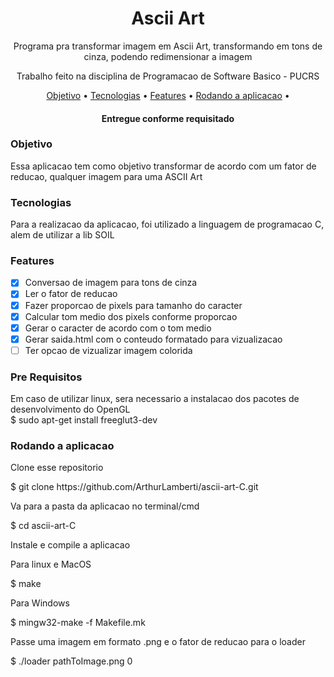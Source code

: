 <h1 align="center">Ascii Art</h1>
<p align="center">Programa pra transformar imagem em Ascii Art, transformando em tons de cinza, podendo redimensionar a imagem</p>
<p align="center">Trabalho feito na disciplina de Programacao de Software Basico - PUCRS</p>
<p align="center">
 <a href="#Objetivo">Objetivo</a> •
 <a href="#Tecnologias">Tecnologias</a> • 
 <a href="#Features">Features</a> • 
 <a href="#Rodando a aplicacao">Rodando a aplicacao</a> • 
</p>
<h4 align="center">Entregue conforme requisitado</h4>

### Objetivo
  <p>Essa aplicacao tem como objetivo transformar de acordo com um fator de reducao, qualquer imagem para uma ASCII Art</p>

### Tecnologias
  <p>Para a realizacao da aplicacao, foi utilizado a linguagem de programacao C, alem de utilizar a lib SOIL</p>

### Features

- [x] Conversao de imagem para tons de cinza
- [x] Ler o fator de reducao
- [x] Fazer proporcao de pixels para tamanho do caracter
- [x] Calcular tom medio dos pixels conforme proporcao
- [x] Gerar o caracter de acordo com o tom medio
- [x] Gerar saida.html com o conteudo formatado para vizualizacao
- [ ] Ter opcao de vizualizar imagem colorida

### Pre Requisitos
Em caso de utilizar linux, sera necessario a instalacao dos pacotes de desenvolvimento do OpenGL</br>
$ sudo apt-get install freeglut3-dev


### Rodando a aplicacao
<p>Clone esse repositorio</p>
$ git clone https://github.com/ArthurLamberti/ascii-art-C.git
<p>Va para a pasta da aplicacao no terminal/cmd</p>
$ cd ascii-art-C
<p>Instale e compile a aplicacao</p>
<p>Para linux e MacOS</p>
$ make
<p>Para Windows</p>
$ mingw32-make -f Makefile.mk
<p>Passe uma imagem em formato .png e o fator de reducao para o loader</p>
$ ./loader pathToImage.png 0
